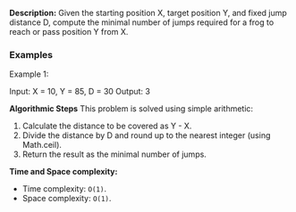 **Description:**
Given the starting position X, target position Y, and fixed jump distance D, compute the minimal number of jumps required for a frog to reach or pass position Y from X.

### Examples
Example 1:

Input: X = 10, Y = 85, D = 30
Output: 3

**Algorithmic Steps**
This problem is solved using simple arithmetic:

1. Calculate the distance to be covered as Y - X.
2. Divide the distance by D and round up to the nearest integer (using Math.ceil).
3. Return the result as the minimal number of jumps.

**Time and Space complexity:**
- Time complexity: `O(1)`.
- Space complexity: `O(1)`. 